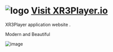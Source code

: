 # ![logo](https://raw.githubusercontent.com/goxr3plus/xr3player.io/master/img/icon.png) [Visit XR3Player.io]( https://goxr3plus.github.io/xr3player.io )
XR3Player application website .

Modern and Beautiful

![image](https://goxr3plus.github.io/xr3player.io/img/xr3player/main_mode.png)



